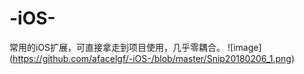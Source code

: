 # -iOS-
常用的iOS扩展，可直接拿走到项目使用，几乎零耦合。
![image] (https://github.com/afacelgf/-iOS-/blob/master/Snip20180206_1.png)

